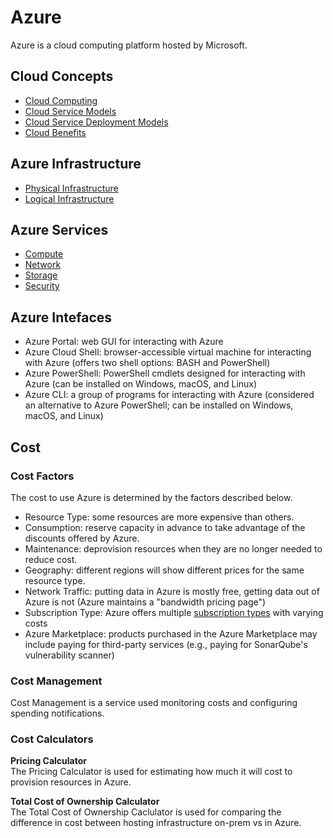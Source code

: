# Azure
Azure is a cloud computing platform hosted by Microsoft. 

## Cloud Concepts
* [Cloud Computing](/cloud/concepts/README.md#cloud-computing)
* [Cloud Service Models](/cloud/concepts/README.md#cloud-service-models)
* [Cloud Service Deployment Models](/cloud/concepts/README.md#cloud-service-deployment-models)
* [Cloud Benefits](/cloud/concepts/README.md#cloud-benefits)

## Azure Infrastructure
* [Physical Infrastructure](/azure/infrastructure/physical/README.md)
* [Logical Infrastructure](/azure/infrastructure/logical/README.md)

## Azure Services
* [Compute](/azure/services/compute/README.md)
* [Network](/azure/services/network/README.md)
* [Storage](/azure/services/storage/README.md)
* [Security](/azure/services/security/README.md)

## Azure Intefaces
* Azure Portal: web GUI for interacting with Azure
* Azure Cloud Shell: browser-accessible virtual machine for interacting with Azure (offers two shell options: BASH and PowerShell) 
* Azure PowerShell: PowerShell cmdlets designed for interacting with Azure (can be installed on Windows, macOS, and Linux)
* Azure CLI: a group of programs for interacting with Azure (considered an alternative to Azure PowerShell; can be installed on Windows, macOS, and Linux) 

## Cost 
### Cost Factors
The cost to use Azure is determined by the factors described below. 
* Resource Type: some resources are more expensive than others. 
* Consumption: reserve capacity in advance to take advantage of the discounts offered by Azure. 
* Maintenance: deprovision resources when they are no longer needed to reduce cost. 
* Geography: different regions will show different prices for the same resource type. 
* Network Traffic: putting data in Azure is mostly free, getting data out of Azure is not (Azure maintains a "bandwidth pricing page")
* Subscription Type: Azure offers multiple [subscription types](/azure/infrastructure/logical/README.md#subscription-types) with varying costs
* Azure Marketplace: products purchased in the Azure Marketplace may include paying for third-party services (e.g., paying for SonarQube's vulnerability scanner)

### Cost Management
Cost Management is a service used monitoring costs and configuring spending notifications. 

### Cost Calculators
**Pricing Calculator**   
The Pricing Calculator is used for estimating how much it will cost to provision resources in Azure. 

**Total Cost of Ownership Calculator**  
The Total Cost of Ownership Caclulator is used for comparing the difference in cost between hosting infrastructure on-prem vs in Azure. 

